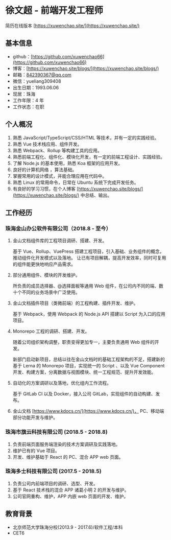 # 徐文超 - 前端开发工程师

简历在线版本 [https://xuwenchao.site/](https://xuwenchao.site/)

## 基本信息

- github：[https://github.com/xuwenchao66](https://github.com/xuwenchao66)
- 博客：[https://xuwenchao.site/blogs/](https://xuwenchao.site/blogs/)
- 邮箱：842390367@qq.com
- 微信：yueliang309408
- 出生日期：1993.06.06
- 现居：珠海
- 工作年限：4 年
- 工作状态：在职

## 个人概况

1. 熟悉 JavaScript/TypeScript/CSS/HTML 等技术，并有一定的实践经验。
2. 熟悉 Vue 技术栈应用、组件开发。
3. 熟悉 Webpack、Rollup 等构建工具的应用。
4. 熟悉前端工程化、组件化、模块化开发，有一定的前端工程设计、实践经验。
5. 了解 Node.js 的基本使用，熟悉 Koa 框架的应用开发。
6. 良好的计算机网络 ，算法基础。
7. 掌握常用的设计模式，并能合理应用在代码中。
8. 熟悉 Linux 的常用命令，日常在 Ubuntu 系统下完成开发任务。
9. 有良好的学习习惯，在个人博客 [https://xuwenchao.site/blogs/](https://xuwenchao.site/blogs/) 中总结、输出。

## 工作经历

### 珠海金山办公软件有限公司（2018.8 - 至今）

1. 金山文档组件库的工程项目调研、搭建、开发。

   基于 Vue、Rollup、VuePress 搭建工程项目，引入基础、业务组件的概念，推动组件化开发模式以及落地。
   让已有项目解耦，提高开发效率，同时可复用的组件能更快地响应产品需求。

2. 部分通用组件、模块的开发维护。

   所负责的成员选择器、@选择面板等通用 Web 组件，在公司内不同的端、数十个不同的业务场景中广泛使用。

3. 金山文档插件项目（类微前端）的工程构建、插件开发、维护。

   基于 Webpack，使用 Webpack 的 Node.js API 搭建以 Script 为入口的应用项目。

4. Monorepo 工程的调研、搭建、开发。

   随着公司组织架构调整，职责变得更加专一，主要负责通用 Web 组件的开发。

   新部门启动新项目，总结以往在金山文档时的基础工程架构的不足，搭建新的基于 Lerna 的 Monorepo 项目，实现统一的 Script 、以及 Vue Component 开发、构建方案，分离数据与视图模块、统一工程规范、提升开发效能。

5. 自动化的方案调研以及落地，优化组内工作流程。

   基于 GitLab CI 以及 Docker，接入公司 GitLab，实现组件的自动构建、发布。

6. 金山文档 [https://www.kdocs.cn/](https://www.kdocs.cn/)， PC、移动端部分功能开发与维护。

### 珠海市旗云科技有限公司 (2018.5 - 2018.8)

1. 负责前端页面服务端渲染的技术方案调研及实践落地。
2. 维护已有的 Vue 项目。
3. 开发、维护基础于 React 的 PC、混合 APP web 页面。

### 珠海多士科技有限公司 (2017.5 - 2018.5)

1. 负责公司内前端项目的调研、选型、开发。
2. 基于 React 技术栈的混合 APP 诸葛小明 2 的开发与维护。
3. 公司官网重构、维护，APP 内嵌 web 页面的开发、维护。

## 教育背景

- 北京师范大学珠海分校(2013.9 - 2017.6)/软件工程/本科
- CET6
